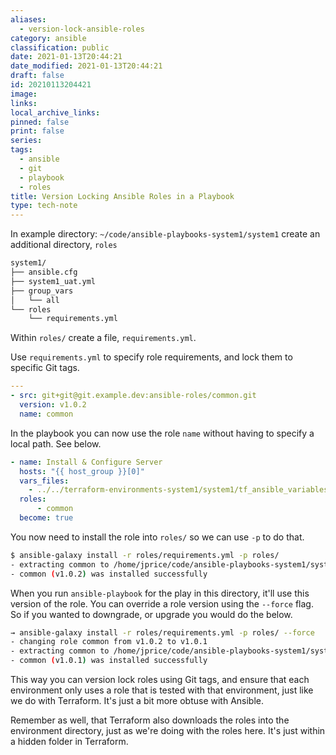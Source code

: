 ```yaml
---
aliases:
  - version-lock-ansible-roles
category: ansible
classification: public
date: 2021-01-13T20:44:21
date_modified: 2021-01-13T20:44:21
draft: false
id: 20210113204421
image: 
links: 
local_archive_links: 
pinned: false
print: false
series: 
tags:
  - ansible
  - git
  - playbook
  - roles
title: Version Locking Ansible Roles in a Playbook
type: tech-note
---
```


In example directory: `~/code/ansible-playbooks-system1/system1` create an additional directory, `roles`

```txt
system1/
├── ansible.cfg
├── system1_uat.yml
├── group_vars
│   └── all
└── roles
    └── requirements.yml
```

Within `roles/` create a file, `requirements.yml`.

Use `requirements.yml` to specify role requirements, and lock them to specific Git tags.

```yml
---    
- src: git+git@git.example.dev:ansible-roles/common.git
  version: v1.0.2
  name: common
```

In the playbook you can now use the role `name` without having to specify a local path. See below.

```yml
- name: Install & Configure Server
  hosts: "{{ host_group }}[0]"
  vars_files:
    - ../../terraform-environments-system1/system1/tf_ansible_variables_file.yml
  roles:
      - common
  become: true
```

You now need to install the role into `roles/` so we can use `-p` to do that.

```sh
$ ansible-galaxy install -r roles/requirements.yml -p roles/
- extracting common to /home/jprice/code/ansible-playbooks-system1/system1-2/roles/common
- common (v1.0.2) was installed successfully
```

When you run `ansible-playbook` for the play in this directory, it'll use this version of the role. You can override a role version using the `--force` flag. So if you wanted to downgrade, or upgrade you would do the below.

```sh
→ ansible-galaxy install -r roles/requirements.yml -p roles/ --force
- changing role common from v1.0.2 to v1.0.1
- extracting common to /home/jprice/code/ansible-playbooks-system1/system1-2/roles/common
- common (v1.0.1) was installed successfully
```

This way you can version lock roles using Git tags, and ensure that each environment only uses a role that is tested with that environment, just like we do with Terraform. It's just a bit more obtuse with Ansible.

Remember as well, that Terraform also downloads the roles into the environment directory, just as we're doing with the roles here. It's just within a hidden folder in Terraform.